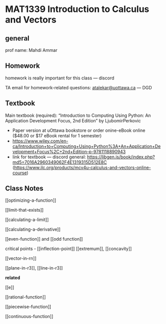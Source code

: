 # MAT1339 Introduction to Calculus and Vectors

## general

prof name: Mahdi Ammar

## Homework

homework is really important for this class &mdash; discord

TA email for homework-related questions: <atalekar@uottawa.ca> &mdash; DGD

## Textbook

Main textbook (required): “Introduction to Computing Using Python: An Application Development Focus, 2nd Edition” by LjubomirPerkovic

- Paper version at uOttawa bookstore or order onine-eBook online ($48.00 or $17 eBook rental for 1 semester)
- https://www.wiley.com/en-ca/Introduction+to+Computing+Using+Python%3A+An+Application+Development+Focus%2C+2nd+Edition-p-9781118890943
- link for textbook &mdash; discord general: <https://libgen.is/book/index.php?md5=7016A2960349062F4E1319315D512E8C> (<https://www.ilc.org/products/mcv4u-calculus-and-vectors-online-course>)

## Class Notes

[[optimizing-a-function]]

[[limit-that-exists]]

[[calculating-a-limit]]

[[calculating-a-derivative]]

[[even-function]] and [[odd function]]

critical points - [[inflection-point]] [[extremum]], [[concavity]]

[[vector-in-rn]]

[[plane-in-r3]], [[line-in-r3]]

**related**

[[e]]

[[rational-function]]

[[piecewise-function]]

[[continuous-function]]
